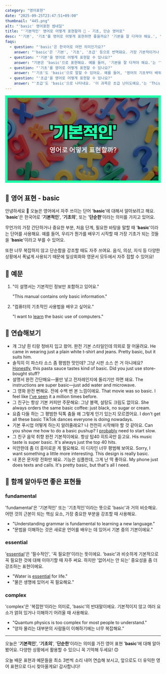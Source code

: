```yaml
---
category: "영어표현"
date: "2025-09-25T23:47:51+09:00"
thumbnail: "445.png"
alt: "'basic' 영어표현 썸네일"
title: "'기본적인' 영어로 어떻게 표현할까 🧩 - 기초, 단순 영어로"
desc: "'기본', '기초'를 영어로 어떻게 표현하면 좋을까요? '기본을 잘 다져야 해요.', '영어의 기초부터 배워볼까요?' 등을 영어로 표현하는 법을 배워봅시다. 다양한 예문을 통해서 연습하고 본인의 표현으로 만들어 보세요."
faqs: 
  - question: "'basic'은 한국어로 어떤 의미인가요?"
    answer: "'basic'은 '기본', '기초', '초급' 등으로 번역돼요. 가장 기본적이거나 필수적인 부분, 또는 시작 단계의 의미를 담고 있어요."
  - question: "'기본'을 영어로 어떻게 표현할 수 있나요?"
    answer: "기본은 'basic'으로 표현해요. 예를 들어, '기본을 잘 다져야 해요.'는 'You need to build a good basic foundation.'이라고 해요."
  - question: "'기초'를 영어로 어떻게 표현할 수 있나요?"
    answer: "'기초'도 'basic'으로 말할 수 있어요. 예를 들어, '영어의 기초부터 배워볼까요?'는 'Shall we start with the basics of English?'라고 할 수 있어요."
  - question: "'초급'을 영어로 어떻게 표현할 수 있나요?"
    answer: "'초급'도 'basic'으로 나타내요. '이 과목은 초급 난이도예요.'는 'This course is at a basic level.'이라고 말해요."
---
```


!['basic' 영어표현](./445.png)

## 🌟 영어 표현 - basic

안녕하세요 👋 오늘은 영어에서 자주 쓰이는 단어 '**basic**'에 대해서 알아보려고 해요. '**basic**'은 한국어로 '**기본적인**', '**기초의**', 또는 '**단순한**'이라는 의미를 가지고 있어요.

무언가의 가장 간단하거나 중요한 부분, 처음 단계, 필요한 바탕을 말할 때 '**basic**'이라는 단어를 사용해요. 예를 들어, 우리가 뭔가를 배우기 시작할 때 가장 기초가 되는 것들을 '**basic**'이라고 부를 수 있어요.

또한 너무 복잡하지 않고 단순함을 강조할 때도 자주 쓰여요. 음식, 의상, 지식 등 다양한 상황에서 폭넓게 사용되기 때문에 일상회화와 영문서 모두에서 자주 접할 수 있어요!

## 📖 예문

1. "이 설명서는 기본적인 정보만 포함하고 있어요."

   "This manual contains only basic information."

2. "컴퓨터의 기초적인 사용법을 배우고 싶어요."

   "I want to [learn](/blog/in-english/245.learn/) the basic use of computers."



## 💬 연습해보기

<ul data-interactive-list>

  <li data-interactive-item>
    <span data-toggler>걔 그냥 흰 티랑 청바지 입고 왔어. 완전 기본 스타일인데 의외로 잘 어울려요.</span>
    <span data-answer>He came in wearing just a plain white t-shirt and jeans. Pretty basic, but it suits him.</span>
  </li>

  <li data-interactive-item>
    <span data-toggler>솔직히 이 파스타 소스 좀 평범한 맛인데? 그냥 시판 소스 쓴 거 아니에요?</span>
    <span data-answer><a href="/blog/in-english/336.honestly/">Honestly</a>, this pasta sauce tastes kind of basic. Did you just use store-bought stuff?</span>
  </li>

  <li data-interactive-item>
    <span data-toggler>설명서 완전 간단해요—물만 넣고 전자레인지에 돌리기만 하면 돼요.</span>
    <span data-answer>The instructions are super basic—just add water and microwave.</span>
  </li>

  <li data-interactive-item>
    <span data-toggler>그 영화 완전 뻔해요. 전에 수백 번 본 느낌이에요.</span>
    <span data-answer>That movie was so basic. I feel like <a href="/blog/일주일-내내-비가온적도-있어-영어표현/">I've seen</a> it a million times before.</span>
  </li>

  <li data-interactive-item>
    <span data-toggler>그 친구는 항상 기본 커피만 주문해요: 그냥 블랙, 설탕도 크림도 없이요.</span>
    <span data-answer>She always orders the same basic coffee: just black, no sugar or cream.</span>
  </li>

  <li data-interactive-item>
    <span data-toggler>요즘 다들 하는 그 평범한 틱톡 춤들 왜 그렇게 인기 있는지 모르겠어요.</span>
    <span data-answer>I don't get all these basic TikTok dances everyone is doing nowadays.</span>
  </li>

  <li data-interactive-item>
    <span data-toggler>기본 푸시업 어떻게 하는지 알려줄래요? 나 천천히 시작해야 할 것 같아요.</span>
    <span data-answer>Can you show me how to do a basic pushup? I <a href="/blog/in-english/281.probably/">probably</a> need to start slow.</span>
  </li>

  <li data-interactive-item>
    <span data-toggler>그 친구 음악 취향 완전 기본적이에요. 항상 탑40 히트곡만 듣고요.</span>
    <span data-answer>His music taste is super basic. It's always just the top 40 hits.</span>
  </li>

  <li data-interactive-item>
    <span data-toggler>미안한데 좀 더 흥미로운 게 필요해요. 이 디자인 너무 평범해 보여요.</span>
    <span data-answer>Sorry, I want something a little more interesting. This design is really basic.</span>
  </li>

  <li data-interactive-item>
    <span data-toggler>내 폰은 문자랑 전화만 돼요. 기능은 심플한데, 그게 난 딱 좋아요.</span>
    <span data-answer>My phone just does texts and calls. It's pretty basic, but that's all I need.</span>
  </li>

</ul>

## 🤝 함께 알아두면 좋은 표현들

### fundamental

'fundamental'은 '기본적인' 또는 '기초적인'이라는 뜻으로 'basic'과 거의 비슷해요. 어떤 것의 근본이 되는 핵심 요소, 가장 중요한 부분을 강조할 때 사용해요.

- "Understanding grammar is fundamental to learning a new language."
- "문법을 이해하는 것은 새로운 언어를 배우는 데 있어서 기본 중의 기본이에요."

### essential

'[essential](/blog/in-english/446.essential/)'은 '필수적인', '꼭 필요한'이라는 뜻이에요. 'basic'과 비슷하게 기본적으로 꼭 필요한 것에 대해 이야기할 때 자주 써요. 하지만 '없어서는 안 되는' 중요성을 좀 더 강조하는 표현이에요.

- "Water is [essential](/blog/in-english/446.essential/) for life."
- "물은 생명에 있어서 꼭 필요해요."

### complex

'complex'은 '복잡한'이라는 의미로, 'basic'의 반대말이에요. 기본적이지 않고 여러 요소가 얽혀 있거나 이해하기 어려울 때 사용해요.

- "Quantum physics is too complex for most people to understand."
- "양자 물리는 대부분의 사람들이 이해하기에는 너무 복잡해요."

---

오늘은 '**기본적인**', '**기초의**', '**단순한**'이라는 의미를 가진 영어 표현 '**basic**'에 대해 알아봤어요. 다양한 상황에서 활용할 수 있으니 꼭 기억해 두세요! 😊

오늘 배운 표현과 예문들을 최소 3번씩 소리 내어 연습해 보시고, 앞으로도 더 유익한 영어 표현으로 다시 찾아올게요! 감사합니다!

